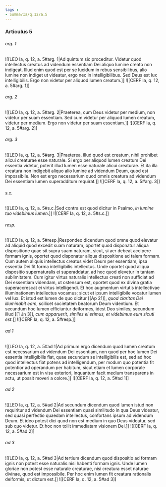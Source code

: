 ```yaml
---
tags : 
- Summa/Ia/q.12/a.5
---
```


### Articulus 5

###### arg. 1
![[LEO Ia, q. 12, a. 5#arg. 1|Ad quintum sic proceditur. Videtur quod intellectus creatus ad videndum essentiam Dei aliquo lumine creato non indigeat. Illud enim quod est per se lucidum in rebus sensibilibus, alio lumine non indiget ut videatur, ergo nec in intelligibilibus. Sed Deus est lux intelligibilis. Ergo non videtur per aliquod lumen creatum.]]
![[CERF Ia, q. 12, a. 5#arg. 1]]

###### arg. 2
![[LEO Ia, q. 12, a. 5#arg. 2|Praeterea, cum Deus videtur per medium, non videtur per suam essentiam. Sed cum videtur per aliquod lumen creatum, videtur per medium. Ergo non videtur per suam essentiam.]]
![[CERF Ia, q. 12, a. 5#arg. 2]]

###### arg. 3
![[LEO Ia, q. 12, a. 5#arg. 3|Praeterea, illud quod est creatum, nihil prohibet alicui creaturae esse naturale. Si ergo per aliquod lumen creatum Dei essentia videtur, poterit illud lumen esse naturale alicui creaturae. Et ita illa creatura non indigebit aliquo alio lumine ad videndum Deum, quod est impossibile. Non est ergo necessarium quod omnis creatura ad videndum Dei essentiam lumen superadditum requirat.]]
![[CERF Ia, q. 12, a. 5#arg. 3]]

###### s.c.
![[LEO Ia, q. 12, a. 5#s.c.|Sed contra est quod dicitur in Psalmo, *in lumine tuo videbimus lumen*.]]
![[CERF Ia, q. 12, a. 5#s.c.]]

###### resp.
![[LEO Ia, q. 12, a. 5#resp.|Respondeo dicendum quod omne quod elevatur ad aliquid quod excedit suam naturam, oportet quod disponatur aliqua dispositione quae sit supra suam naturam, sicut, si aer debeat accipere formam ignis, oportet quod disponatur aliqua dispositione ad talem formam. Cum autem aliquis intellectus creatus videt Deum per essentiam, ipsa essentia Dei fit forma intelligibilis intellectus. Unde oportet quod aliqua dispositio supernaturalis ei superaddatur, ad hoc quod elevetur in tantam sublimitatem. Cum igitur virtus naturalis intellectus creati non sufficiat ad Dei essentiam videndam, ut ostensum est, oportet quod ex divina gratia superaccrescat ei virtus intelligendi. Et hoc augmentum virtutis intellectivae illuminationem intellectus vocamus; sicut et ipsum intelligibile vocatur lumen vel lux. Et istud est lumen de quo dicitur [[Ap 21]], *quod claritas Dei illuminabit eam*, scilicet societatem beatorum Deum videntium. Et secundum hoc lumen efficiuntur deiformes, idest Deo similes; secundum illud [[1 Jn 3]], *cum apparuerit, similes ei erimus, et videbimus eum sicuti est*.]]
![[CERF Ia, q. 12, a. 5#resp.]]

###### ad 1
![[LEO Ia, q. 12, a. 5#ad 1|Ad primum ergo dicendum quod lumen creatum est necessarium ad videndum Dei essentiam, non quod per hoc lumen Dei essentia intelligibilis fiat, quae secundum se intelligibilis est, sed ad hoc quod intellectus fiat potens ad intelligendum, per modum quo potentia fit potentior ad operandum per habitum, sicut etiam et lumen corporale necessarium est in visu exteriori, inquantum facit medium transparens in actu, ut possit moveri a colore.]]
![[CERF Ia, q. 12, a. 5#ad 1]]

###### ad 2
![[LEO Ia, q. 12, a. 5#ad 2|Ad secundum dicendum quod lumen istud non requiritur ad videndum Dei essentiam quasi similitudo in qua Deus videatur, sed quasi perfectio quaedam intellectus, confortans ipsum ad videndum Deum. Et ideo potest dici quod non est medium in quo Deus videatur, sed sub quo videtur. Et hoc non tollit immediatam visionem Dei.]]
![[CERF Ia, q. 12, a. 5#ad 2]]

###### ad 3
![[LEO Ia, q. 12, a. 5#ad 3|Ad tertium dicendum quod dispositio ad formam ignis non potest esse naturalis nisi habenti formam ignis. Unde lumen gloriae non potest esse naturale creaturae, nisi creatura esset naturae divinae, quod est impossibile. Per hoc enim lumen fit creatura rationalis deiformis, ut dictum est.]]
![[CERF Ia, q. 12, a. 5#ad 3]]

